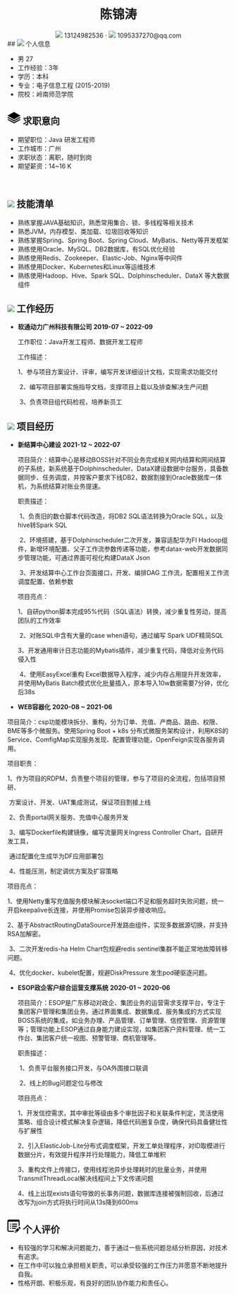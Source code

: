  <center>
     <h1>陈锦涛</h1>
     <div>
         <span>
             <img src="assets/phone-solid.svg" width="18px">
             13124982536
         </span>
         ·
         <span>
             <img src="assets/envelope-solid.svg" width="18px">
             1095337270@qq.com
         </span>
     </div>
 </center>
 ## <img src="assets/info-circle-solid.svg" width="30px"> 个人信息 

 - 男   27
 - 工作经验：3年
 - 学历：本科
 - 专业：电子信息工程  (2015-2019)
 - 院校：岭南师范学院 



## <img src="assets/stack-of-papers.png" width="30px"> 求职意向

- 期望职位：Java 研发工程师
- 工作城市：广州
- 求职状态：离职，随时到岗
- 期望薪资：14~16 K

​	

## <img src="assets/tools-solid.svg" width="30px"> 技能清单

- 熟练掌握JAVA基础知识，熟悉常用集合、锁、多线程等相关技术
- 熟悉JVM，内存模型、类加载、垃圾回收等知识
- 熟练掌握Spring、Spring Boot、Spring Cloud、MyBatis、Netty等开发框架
- 熟练使用Oracle、MySQL、DB2数据库，有SQL优化经验
- 熟练使用Redis、Zookeeper、Elastic-Job、Nginx等中间件
- 熟练使用Docker、Kubernetes和Linux等运维技术
- 熟练使用Hadoop、Hive、Spark SQL、Dolphinscheduler、DataX 等大数据组件



## <img src="assets/briefcase-solid.svg" width="30px"> 工作经历

- **软通动力广州科技有限公司**  			**2019-07 ~ 2022-09**

   工作职位：Java开发工程师、数据开发工程师

   工作描述：

   ​				1、参与项目方案设计、评审，编写开发详细设计文档，实现需求功能交付

   ​				2、编写项目部署实施指导文档，支撑项目上载以及排查解决生产问题

   ​				3、负责项目组代码检视，培养新员工



## <img src="assets/project-diagram-solid.svg" width="30px"> 项目经历

- **新结算中心建设**									**2021-12 ~ 2022-07**

  项目简介：结算中心是移动BOSS针对不同业务完成相关网内结算和网间结算的子系统，新系统基于Dolphinscheduler、DataX建设数据中台服务，具备数据同步、任务调度，并按客户要求下线DB2，数据割接到Oracle数据库一体机，为系统结算对账业务提速。

  
  
  职责描述：
  
  ​				1、负责旧的数仓脚本代码改造，将DB2 SQL语法转换为Oracle SQL，以及 hive转Spark SQL
  
  ​				2、环境搭建，基于Dolphinscheduler二次开发，兼容适配华为FI Hadoop组件，新增环境配置、父子工作流参数传递等功能，参考datax-web开发数据同步管理功能，可通过界面可视化构建DataX Json
  
  ​				3、开发结算中心工作台页面接口，开发、编排DAG 工作流，配置相关工作流调度配置、依赖参数
  
  
  
  项目亮点：
  
  ​				1、自研python脚本完成95%代码（SQL语法）转换，减少重复性劳动，提高团队的工作效率
  
  ​				2、对账SQL中含有大量的case when语句，通过编写 Spark UDF精简SQL 
  
  ​				3、开发通用审计日志功能的Mybatis插件，减少重复代码，降低对业务代码侵入性
  
  ​				4、使用EasyExcel重构 Excel数据导入程序，减少内存占用提升开发效率，并使用MyBatis Batch模式优化批量插入，原本导入10w数据需要7分钟，优化后38s
  
  



-  **WEB容器化**											**2020-08 ~ 2021-06**

  项目简介：csp功能模块拆分、重构，分为订单、充值、产商品、路由、权限、BME等多个微服务。使用Spring Boot + k8s 分布式微服务架构设计，利用K8S的Service、ComfigMap实现服务发现、配置管理功能，OpenFeign实现各服务调用。

  

  项目职责：

  ​				1、作为项目的RDPM，负责整个项目的管理，参与了项目的全流程，包括项目预研、

  ​					  方案设计、开发、UAT集成测试，保证项目割接上线

  ​				2、负责portal网关服务、充值中心服务开发

  ​				3、编写Dockerfile构建镜像，编写流量网关Ingress Controller Chart，自研开发工具，

  ​					  通过配置化生成华为DF应用部署包
  
  ​				4、性能压测，制定调优方案及扩容策略
  
  
  
  项目亮点：
  
  ​				1、使用Netty重写充值服务模块解决socket端口不足和服务超时失败问题，统一开启keepalive长连接，并使用Promise包装异步接收响应。
  
  ​				2、基于AbstractRoutingDataSource开发路由组件，实现多数据源切换，并支持RSA加解密。
  
  ​				3、二次开发redis-ha Helm Chart包规避redis sentinel集群不能正常地故障转移问题。
  
  ​				4、优化docker、kubelet配置，规避DiskPressure 发生pod硬驱逐问题。



- **ESOP政企客户综合运营支撑系统**			**2020-01 ~ 2020-06**

  项目简介：ESOP是广东移动对政企、集团业务的运营需求支撑平台，专注于集团客户管理和集团业务。通过界面集成、数据集成、服务集成的方式实现BOSS系统的集成，如业务办理、产品管理、订单管理、信控管理、资源管理等；管理功能上ESOP通过自身能力建设实现，如集团客户资料管理、统一工作台、集团客户统一视图、预警管理、商机管理等。

  

  职责描述：

  ​				1、负责平台服务接口开发，与OA外围接口联调

  ​				2、线上的Bug问题定位与修改

  

  项目亮点：

  ​				1、开发信控需求，其中审批等级由多个审批因子和关联条件判定，灵活使用策略、组合设计模式解决复杂逻辑，降低代码圈复杂度，确保代码具备健壮性与扩展性
  
  ​				2、引入ElasticJob-Lite分布式调度框架，开发工单处理程序，对ID取模进行数据分片，有效提升程序并行处理能力，降低工单堆积
  
  ​				3、重构文件上传接口，使用线程池异步处理耗时的批量业务，并使用TransmitThreadLocal解决线程间上下文传递问题
  
  ​				4、线上出现exists语句导致的长事务问题，数据库连接被强制回收，后通过改写为join方式将执行时间从13s降到600ms
  
  



## <img src="assets/edit-list.png" width="30px"> 个人评价	

- 有较强的学习和解决问题能力，善于通过一些系统问题总结分析原因，对技术有追求。
- 在工作中可以独立承担相关职责，可以承受较强的工作压力并愿意不断地提升自我。
- 性格开朗、积极乐观，有良好的团队协作能力和责任心。